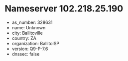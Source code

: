 # Nameserver 102.218.25.190

* as_number: 328631
* name: Unknown
* city: Ballitoville
* country: ZA
* organization: BallitoISP
* version: Q9-P-7.6
* dnssec: false
